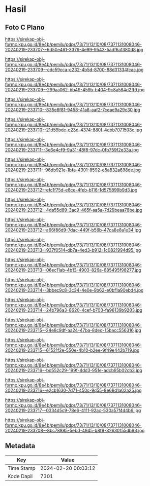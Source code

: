 # Hasil

## Foto C Plano

https://sirekap-obj-formc.kpu.go.id/8e4b/pemilu/pdpr/73/71/13/10/08/7371131008046-20240219-233707--6d50e461-3379-4e99-9543-5adf6a1380d8.jpg

https://sirekap-obj-formc.kpu.go.id/8e4b/pemilu/pdpr/73/71/13/10/08/7371131008046-20240219-233709--cdc59cca-c232-4b5d-8700-88d31334fcac.jpg

https://sirekap-obj-formc.kpu.go.id/8e4b/pemilu/pdpr/73/71/13/10/08/7371131008046-20240219-233709--299aa062-bb49-459b-b404-9c8a584d2ff9.jpg

https://sirekap-obj-formc.kpu.go.id/8e4b/pemilu/pdpr/73/71/13/10/08/7371131008046-20240219-233710--835e8f81-9458-41a8-aaf2-7ceae9a29c30.jpg

https://sirekap-obj-formc.kpu.go.id/8e4b/pemilu/pdpr/73/71/13/10/08/7371131008046-20240219-233710--21d59bdc-c23d-4374-880f-4cbb7071503c.jpg

https://sirekap-obj-formc.kpu.go.id/8e4b/pemilu/pdpr/73/71/13/10/08/7371131008046-20240219-233711--3e6e4cf9-9a31-48f8-97dc-0fb759f2e33a.jpg

https://sirekap-obj-formc.kpu.go.id/8e4b/pemilu/pdpr/73/71/13/10/08/7371131008046-20240219-233711--96db921e-1bfa-4301-8592-e5a832a698de.jpg

https://sirekap-obj-formc.kpu.go.id/8e4b/pemilu/pdpr/73/71/13/10/08/7371131008046-20240219-233712--efc1f75d-e8ce-4feb-b116-1d575899b9d3.jpg

https://sirekap-obj-formc.kpu.go.id/8e4b/pemilu/pdpr/73/71/13/10/08/7371131008046-20240219-233712--4da55d89-3ac9-465f-aa5a-7d29beaa78be.jpg

https://sirekap-obj-formc.kpu.go.id/8e4b/pemilu/pdpr/73/71/13/10/08/7371131008046-20240219-233712--a66f86d9-7dac-449f-b56b-47ca8e8a1e34.jpg

https://sirekap-obj-formc.kpu.go.id/8e4b/pemilu/pdpr/73/71/13/10/08/7371131008046-20240219-233713--937f0514-db7a-4ed3-b912-1c0821994d95.jpg

https://sirekap-obj-formc.kpu.go.id/8e4b/pemilu/pdpr/73/71/13/10/08/7371131008046-20240219-233713--06ec11ab-4b13-4903-826a-685495f98277.jpg

https://sirekap-obj-formc.kpu.go.id/8e4b/pemilu/pdpr/73/71/13/10/08/7371131008046-20240219-233714--3bbec9c8-3c34-4e0e-9b62-e0bf1a90ebd4.jpg

https://sirekap-obj-formc.kpu.go.id/8e4b/pemilu/pdpr/73/71/13/10/08/7371131008046-20240219-233714--24b796a3-8620-4cef-b703-fa96139b9203.jpg

https://sirekap-obj-formc.kpu.go.id/8e4b/pemilu/pdpr/73/71/13/10/08/7371131008046-20240219-233715--24e8c9df-aa24-47ba-8ded-15bacc556316.jpg

https://sirekap-obj-formc.kpu.go.id/8e4b/pemilu/pdpr/73/71/13/10/08/7371131008046-20240219-233715--61521f2e-550e-4b10-b2ee-9f49e442b719.jpg

https://sirekap-obj-formc.kpu.go.id/8e4b/pemilu/pdpr/73/71/13/10/08/7371131008046-20240219-233716--bd552c29-199f-4dd3-951e-adcb95b02cb3.jpg

https://sirekap-obj-formc.kpu.go.id/8e4b/pemilu/pdpr/73/71/13/10/08/7371131008046-20240219-233716--e2cb1630-7d71-450c-9d55-8e69d1a02a25.jpg

https://sirekap-obj-formc.kpu.go.id/8e4b/pemilu/pdpr/73/71/13/10/08/7371131008046-20240219-233717--0334d5c9-78e6-4111-92ac-530a57f4d4b6.jpg

https://sirekap-obj-formc.kpu.go.id/8e4b/pemilu/pdpr/73/71/13/10/08/7371131008046-20240219-233708--8bc78885-5ebd-4945-b8f9-32630155db93.jpg


## Metadata

| Key        | Value               |
| ---------- | ------------------- |
| Time Stamp | 2024-02-20 00:03:12 |
| Kode Dapil | 7301                |



